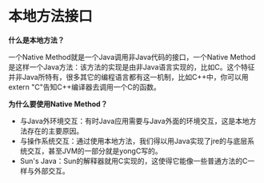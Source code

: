 # 本地方法接口

**什么是本地方法？** 

一个Native Method就是一个Java调用非Java代码的接口，一个Native Method是这样一个Java方法：该方法的实现是由非Java语言实现的，比如C。这个特征并非Java所特有，很多其它的编程语言都有这一机制，比如C++中，你可以用extern "C"告知C++编译器去调用一个C的函数。



**为什么要使用Native Method？** 

- 与Java外环境交互：有时Java应用需要与Java外面的环境交互，这是本地方法存在的主要原因。
- 与操作系统交互：通过使用本地方法，我们得以用Java实现了jre的与底层系统交互，甚至JVM的一部分就是yongC写的。
- Sun's Java：Sun的解释器就用C实现的，这使得它能像一些普通方法的C一样与外部交互。